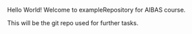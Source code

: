 Hello World! Welcome to exampleRepository for AIBAS course.

This will be the git repo used for further tasks.
